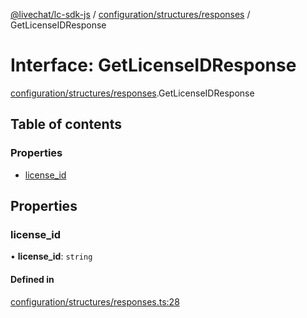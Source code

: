 [@livechat/lc-sdk-js](../README.md) / [configuration/structures/responses](../modules/configuration_structures_responses.md) / GetLicenseIDResponse

# Interface: GetLicenseIDResponse

[configuration/structures/responses](../modules/configuration_structures_responses.md).GetLicenseIDResponse

## Table of contents

### Properties

- [license\_id](configuration_structures_responses.GetLicenseIDResponse.md#license_id)

## Properties

### license\_id

• **license\_id**: `string`

#### Defined in

[configuration/structures/responses.ts:28](https://github.com/livechat/lc-sdk-js/blob/5f5afdd/src/configuration/structures/responses.ts#L28)
